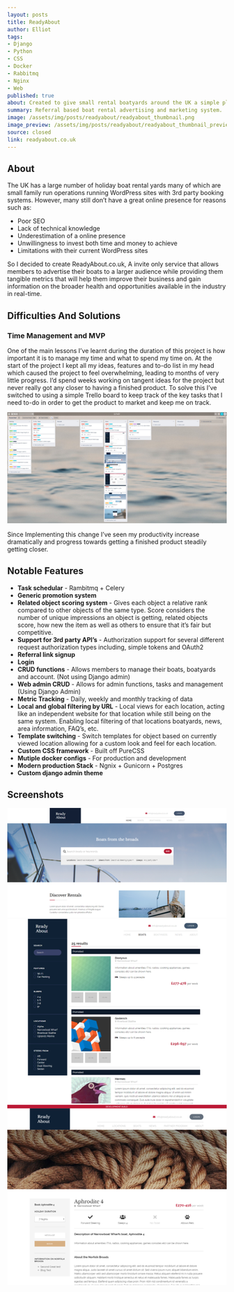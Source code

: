 ```yaml
---
layout: posts
title: ReadyAbout
author: Elliot
tags: 
- Django 
- Python
- CSS
- Docker
- Rabbitmq
- Nginx
- Web
published: true
about: Created to give small rental boatyards around the UK a simple platform to advertise their boats against others and to give them metrics and marketing information in order to help them increase their holiday bookings.
summary: Referral based boat rental advertising and marketing system.
image: /assets/img/posts/readyabout/readyabout_thumbnail.png
image_preview: /assets/img/posts/readyabout/readyabout_thumbnail_preview.png
source: closed
link: readyabout.co.uk
---
```


## About

The UK has a large number of holiday boat rental yards many of which are small family run operations running WordPress sites with 3rd party booking systems. However, many still don’t have a great online presence for reasons such as:

- Poor SEO
- Lack of technical knowledge
- Underestimation of a online presence
- Unwillingness to invest both time and money to achieve
- Limitations with their current WordPress sites

So I decided to create ReadyAbout.co.uk, A invite only service that allows members to advertise their boats to a larger audience while providing them tangible metrics that will help them improve their business and gain information on the broader health and opportunities available in the industry in real-time.

## Difficulties And Solutions

### Time Management and MVP

One of the main lessons I’ve learnt during the duration of this project is how important it is to manage my time and what to spend my time on. At the start of the project I kept all my ideas, features and to-do list in my head which caused the project to feel overwhelming, leading to months of very little progress. I’d spend weeks working on tangent ideas for the project but never really got any closer to having a finished product. To solve this I’ve switched to using a simple Trello board to keep track of the key tasks that I need to-do in order to get the product to market and keep me on track.

<div class="image-container">
    <img class="gallery-img" src="/assets/img/posts/readyabout/trello-screenshot.jpg">
</div>

Since Implementing this change I’ve seen my productivity increase dramatically and progress towards getting a finished product steadily getting closer.

## Notable Features

- **Task schedular** - Rambitmq + Celery
- **Generic promotion system**
- **Related object scoring system** - Gives each object a relative rank compared to other objects of the same type. Score considers the number of unique impressions an object is getting, related objects score, how new the item as well as others to ensure that it’s fair but competitive.
- **Support for 3rd party API’s** - Authorization support for several different request authorization types including, simple tokens and OAuth2
- **Referral link signup**
- **Login**
- **CRUD functions** - Allows members to manage their boats, boatyards and account. (Not using Django admin)
- **Web admin CRUD** - Allows for admin functions, tasks and management (Using Django Admin)
- **Metric Tracking** - Daily, weekly and monthly tracking of data
- **Local and global filtering by URL** - Local views for each location, acting like an independent website for that location while still being on the same system. Enabling local filtering of that locations boatyards, news, area information, FAQ’s, etc.
- **Template switching** - Switch templates for object based on currently viewed location allowing for a custom look and feel for each location.
- **Custom CSS framework** - Built off PureCSS
- **Mutiple docker configs** - For production and development
- **Modern production Stack** - Ngnix + Gunicorn + Postgres
- **Custom django admin theme**

## Screenshots

<div class="image-container">
    <img class="gallery-img" src="/assets/img/posts/readyabout/home-dev-screenshot.png">
    <img class="gallery-img" src="/assets/img/posts/readyabout/boat-list-old-screenshot.png">
    <img class="gallery-img" src="/assets/img/posts/readyabout/boat-detail-dev-screenshot.png">
</div>
